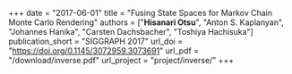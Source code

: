 +++
date = "2017-06-01"
title = "Fusing State Spaces for Markov Chain Monte Carlo Rendering"
authors = ["**Hisanari Otsu**", "Anton S. Kaplanyan", "Johannes Hanika", "Carsten Dachsbacher", "Toshiya Hachisuka"]
publication_short = "SIGGRAPH 2017"
url_doi = "https://doi.org/0.1145/3072959.3073691"
url_pdf = "/download/inverse.pdf"
url_project = "project/inverse/"
+++
